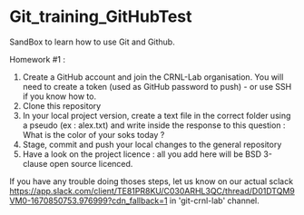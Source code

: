 # Git_training_GitHubTest
SandBox to learn how to use Git and Github.

Homework #1 :

1. Create a GitHub account and join the CRNL-Lab organisation. You will need to create a token (used as GitHub password to push) - or use SSH if you know how to.
2. Clone this repository
3. In your local project version, create a text file in the correct folder using a pseudo (ex : alex.txt) and write inside the response to this question :
What is the color of your soks today ?
4. Stage, commit and push your local changes to the general repository
5. Have a look on the project licence : all you add here will be BSD 3-clause open source licenced.



If you have any trouble doing thoses steps, let us know on our actual sclack
https://app.slack.com/client/TE81PR8KU/C030ARHL3QC/thread/D01DTQM9VM0-1670850753.976999?cdn_fallback=1
in 'git-crnl-lab' channel.

